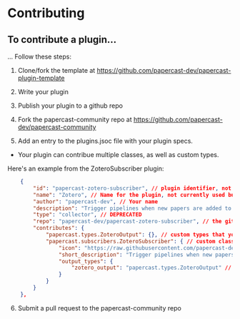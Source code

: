 # Contributing

## To contribute a plugin...

... Follow these steps:

1. Clone/fork the template at https://github.com/papercast-dev/papercast-plugin-template

2. Write your plugin

3. Publish your plugin to a github repo

4. Fork the papercast-community repo at https://github.com/papercast-dev/papercast-community

5. Add an entry to the plugins.jsoc file with your plugin specs. 

  - Your plugin can contribue multiple classes, as well as custom types.
  
  Here's an example from the ZoteroSubscriber plugin:

```json
    {
        "id": "papercast-zotero-subscriber", // plugin identifier, not currently used but may be used in docs
        "name": "Zotero", // Name for the plugin, not currently used but may be used in docs
        "author": "papercast-dev", // Your name
        "description": "Trigger pipelines when new papers are added to Zotero", // Description for the overall plugin
        "type": "collector", // DEPRECATED
        "repo": "papercast-dev/papercast-zotero-subscriber", // the github repo where your plugin is published
        "contributes": {
            "papercast.types.ZoteroOutput": {}, // custom types that your plugin contributes
            "papercast.subscribers.ZoteroSubscriber": { // custom classes (subscribers, processors, publishers) that your plugin contributes
                "icon": "https://raw.githubusercontent.com/papercast-dev/papercast-community/main/assets/img/zotero.png",  // link to an icon for your plugin
                "short_description": "Trigger pipelines when new papers are added to Zotero", // Description for the class, appears in the docs
                "output_types": {
                    "zotero_output": "papercast.types.ZoteroOutput" // input and output types
                }
            }
        }
    },
```

6. Submit a pull request to the papercast-community repo
